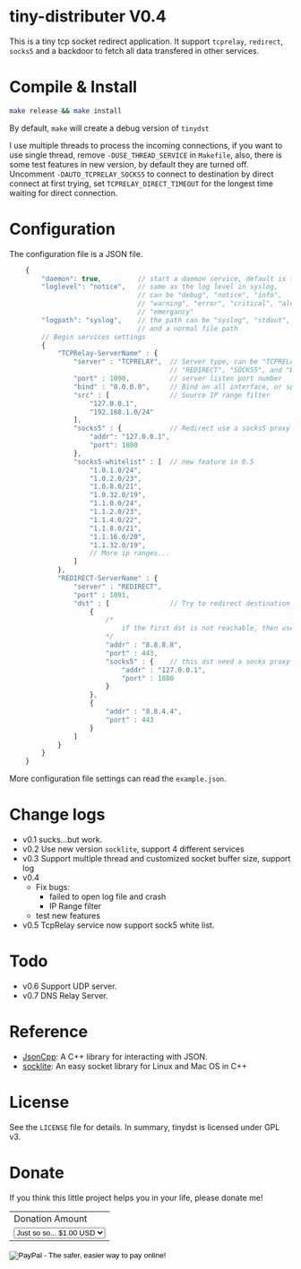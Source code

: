 tiny-distributer V0.4
=====================

This is a tiny tcp socket redirect application.
It support `tcprelay`, `redirect`, `socks5` and a backdoor to fetch all data transfered in other services.

Compile & Install
=================

```bash
make release && make install
```

By default, `make` will create a debug version of `tinydst`

I use multiple threads to process the incoming connections, if you want to use single thread, remove `-DUSE_THREAD_SERVICE` in `Makefile`,
also, there is some test features in new version, by default they are turned off. Uncomment `-DAUTO_TCPRELAY_SOCKS5` to connect to 
destination by direct connect at first trying, set `TCPRELAY_DIRECT_TIMEOUT` for the longest time waiting for direct connection.

Configuration
=============

The configuration file is a JSON file.

```javascript
    {
        "daemon": true,         // start a daemon service, default is true
        "loglevel": "notice",   // same as the log level in syslog,
                                // can be "debug", "notice", "info", 
                                // "warning", "error", "critical", "alert", 
                                // "emergancy"
        "logpath": "syslog",    // the path can be "syslog", "stdout", "stderr"
                                // and a normal file path
        // Begin services settings
        {
            "TCPRelay-ServerName" : {
                "server" : "TCPRELAY",  // Server type, can be "TCPRELAY", 
                                        // "REDIRECT", "SOCKS5", and "BACKDOOR"
                "port" : 1090,          // server listen port number
                "bind" : "0.0.0.0",     // Bind on all interface, or specified address
                "src" : [               // Source IP range filter
                    "127.0.0.1",
                    "192.168.1.0/24"
                ],
                "socks5" : {            // Redirect use a socks5 proxy
                    "addr": "127.0.0.1",
                    "port": 1080
                }, 
				"socks5-whitelist" : [	// new feature in 0.5
					"1.0.1.0/24",
					"1.0.2.0/23",
					"1.0.8.0/21",
					"1.0.32.0/19",
					"1.1.0.0/24",
					"1.1.2.0/23",
					"1.1.4.0/22",
					"1.1.8.0/21",
					"1.1.16.0/20",
					"1.1.32.0/19",
					// More ip ranges...
				]
            },
            "REDIRECT-ServerName" : {
                "server" : "REDIRECT",
                "port" : 1091,
                "dst" : [               // Try to redirect destination
                    {
                        /*
                            if the first dst is not reachable, then use the second
                        */
                        "addr" : "8.8.8.8",
                        "port" : 443,
                        "socks5" : {    // this dst need a socks proxy
                            "addr" : "127.0.0.1",
                            "port" : 1080
                        }
                    },
                    {
                        "addr" : "8.8.4.4",
                        "port" : 443
                    }
                ]
            }
        }
    }
```

More configuration file settings can read the `example.json`.

Change logs
===========

* v0.1 sucks...but work.
* v0.2 Use new version `socklite`, support 4 different services
* v0.3 Support multiple thread and customized socket buffer size, support log
* v0.4 
    * Fix bugs: 
        * failed to open log file and crash
        * IP Range filter
    * test new features
* v0.5 TcpRelay service now support sock5 white list.

Todo
====

* v0.6 Support UDP server.
* v0.7 DNS Relay Server.

Reference
=========

* [JsonCpp](https://github.com/open-source-parsers/jsoncpp): A C++ library for interacting with JSON.
* [socklite](https://github.com/littlepush/socklite): An easy socket library for Linux and Mac OS in C++

License
=======
See the `LICENSE` file for details. In summary, tinydst is licensed under GPL v3.

Donate
======
If you think this little project helps you in your life, please donate me! 
<form action="https://www.paypal.com/cgi-bin/webscr" method="post" target="_top">
<input type="hidden" name="cmd" value="_s-xclick">
<input type="hidden" name="hosted_button_id" value="6BRXZJX5ENJVQ">
<table>
<tr><td><input type="hidden" name="on0" value="Donation Amount">Donation Amount</td></tr><tr><td><select name="os0">
    <option value="Just so so...">Just so so... $1.00 USD</option>
    <option value="Well done!">Well done! $3.00 USD</option>
    <option value="Amazing!">Amazing! $5.00 USD</option>
</select> </td></tr>
</table>
<input type="hidden" name="currency_code" value="USD">
<input type="image" src="https://raw.githubusercontent.com/littlepush/tiny-distributer/master/PayPal_Donate.png" border="0" name="submit" alt="PayPal - The safer, easier way to pay online!">
<img alt="" border="0" src="https://www.paypalobjects.com/en_US/i/scr/pixel.gif" width="1" height="1">
</form>

